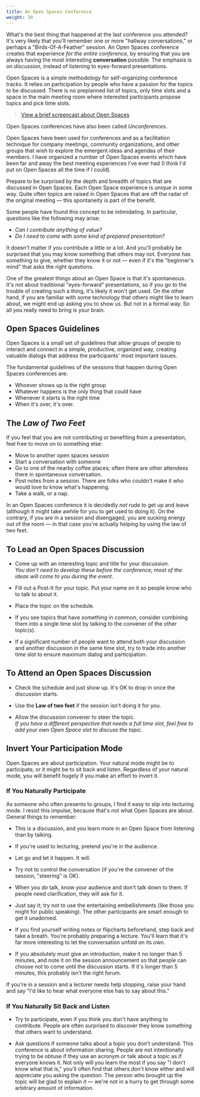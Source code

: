 ```yaml
---
title: An Open Spaces Conference
weight: 30
---
```


What's the best thing that happened at the last conference you attended?
It's very likely that you'll remember one or more "hallway
conversations," or perhaps a "Birds-Of-A-Feather" session. An Open Spaces
conference creates that experience *for the entire conference*, by
ensuring that you are always having the most interesting
**conversation** possible. The emphasis is on *discussion*, instead of
listening to eyes-forward presentations.

Open Spaces is a simple methodology for self-organizing conference tracks.
It relies on participation by people who have a passion for the topics
to be discussed. There is no preplanned list of topics, only time slots
and a space in the main meeting room where interested participants
propose topics and pick time slots.

> [View a brief screencast about Open Spaces](https://youtu.be/aD3S0wlbek0)

Open Spaces conferences have also been called *Unconferences*.

Open Spaces have been used for conferences and as a facilitation technique
for company meetings, community organizations, and other groups that
wish to explore the emergent ideas and agendas of their members. I have
organized a number of Open Spaces events which have been far and away the
best meeting experiences I've ever had (I think I'd put on Open Spaces
all the time if I could).

Prepare to be surprised by the depth and breadth of topics that are
discussed in Open Spaces. Each Open Space experience is unique in some way.
Quite often topics are raised in Open Spaces that are off the radar of the
original meeting — this spontaneity is part of the benefit.

Some people have found this concept to be intimidating. In particular,
questions like the following may arise:

-   *Can I contribute anything of value?*
-   *Do I need to come with some kind of prepared presentation?*

It doesn't matter if you contribute a little or a lot. And you'll
probably be surprised that you may know something that others may not.
Everyone has something to give, whether they know it or not — even if
it's the "beginner's mind" that asks the right questions.

One of the greatest things about an Open Space is that it's spontaneous.
It's not about traditional "eyes-forward" presentations, so if you go to
the trouble of creating such a thing, it's likely it won't get used. On
the other hand, if you are familiar with some technology that others
might like to learn about, we might end up asking you to show us. But
not in a formal way. So all you really need to bring is your brain.

Open Spaces Guidelines
----------------------

Open Spaces is a small set of guidelines that allow groups of people to
interact and connect in a simple, productive, organized way, creating valuable
dialogs that address the participants' most important issues.

The fundamental guidelines of the sessions that happen during Open Spaces
conferences are:

-   Whoever shows up is the right group
-   Whatever happens is the only thing that could have
-   Whenever it starts is the right time
-   When it's over, it's over.

The *Law of Two Feet*
---------------------

If you feel that you are not contributing or benefiting from a presentation,
feel free to move on to something else:

-   Move to another open spaces session
-   Start a conversation with someone
-   Go to one of the nearby coffee places; often there are other attendees there in
    spontaneous conversation.
-   Post notes from a session. There are folks who couldn't make it who would love
    to know what's happening.
-   Take a walk, or a nap.

In an Open Spaces conference it is decidedly *not* rude to get up and leave
(although it might take awhile for you to get used to doing it). On the
contrary, if you are in a session and disengaged, you are sucking energy out
of the room — in that case you're actually helping by using the law of two
feet.

To Lead an Open Spaces Discussion
---------------------------------

-   Come up with an interesting topic and title for your discussion.\
    *You don't need to develop these before the conference; most of the ideas will
    come to you during the event*.

-   Fill out a Post-It for your topic. Put your name on it so people know who to
    talk to about it.

-   Place the topic on the schedule.

-   If you see topics that have something in common, consider combining them
    into a single time slot by talking to the convener of the other topic(s).

-   If a significant number of people want to attend both your discussion and
    another discussion in the same time slot, try to trade into another time
    slot to ensure maximum dialog and participation.

To Attend an Open Spaces Discussion
-----------------------------------

-   Check the schedule and just show up. It's OK to drop in once the discussion
    starts.

-   Use the **Law of two feet** if the session isn't doing it for you.

-   Allow the discussion convener to steer the topic.\
    *If you have a different perspective that needs a full time slot,
    feel free to add your own Open Space slot to discuss the topic.*

Invert Your Participation Mode
------------------------------

Open Spaces are about participation. Your natural mode might be to participate,
or it might be to sit back and listen. Regardless of your natural mode, you
will benefit hugely if you make an effort to invert it.

### If You Naturally Participate

As someone who often presents to groups, I find it easy to slip into lecturing
mode. I resist this impulse, because that's not what Open Spaces are about.
General things to remember:

-   This is a discussion, and you learn more in an Open Space from listening
    than by talking.

-   If you're used to lecturing, pretend you're in the audience.

-   Let go and let it happen. It will.

-   Try not to control the conversation (if you're the convener of the session,
    "steering" is OK).

-   When you *do* talk, know your audience and don't talk down to them. If
    people need clarification, they will ask for it.

-   Just say it; try not to use the entertaining embellishments (like those you
    might for public speaking). The other participants are smart enough to get
    it unadorned.

-   If you find yourself writing notes or flipcharts beforehand, step back and
    take a breath. You're probably preparing a lecture. You'll learn that it's
    far more interesting to let the conversation unfold on its own.

-   If you absolutely must give an introduction, make it no longer than 5
    minutes, and note it on the session announcement so that people can choose
    not to come until the discussion starts. If it's longer than 5 minutes,
    this probably isn't the right forum.

If you're in a session and a lecturer needs help stopping, raise your hand and
say "I'd like to hear what everyone else has to say about this."

### If You Naturally Sit Back and Listen

-   Try to participate, even if you think you don't have anything to
    contribute. People are often surprised to discover they know something that
    others want to understand.

-   Ask questions if someone talks about a topic you don't understand. This
    conference is about information sharing. People are not intentionally
    trying to be obtuse if they use an acronym or talk about a topic as if
    everyone knows it. Not only will you learn the most if you say "I don't
    know what that is," you'll often find that others don't know either and
    will appreciate you asking the question. The person who brought up the
    topic will be glad to explain it — we're not in a hurry to get through some
    arbitrary amount of information.

